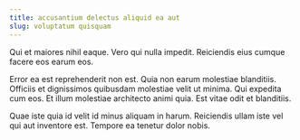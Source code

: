 ```yaml
---
title: accusantium delectus aliquid ea aut
slug: voluptatum quisquam
---
```


Qui et maiores nihil eaque. Vero qui nulla impedit. Reiciendis eius cumque facere eos earum eos.

Error ea est reprehenderit non est. Quia non earum molestiae blanditiis. Officiis et dignissimos quibusdam molestiae velit ut minima. Qui expedita cum eos. Et illum molestiae architecto animi quia. Est vitae odit et blanditiis.

Quae iste quia id velit id minus aliquam in harum. Reiciendis ullam iste vel qui aut inventore est. Tempore ea tenetur dolor nobis.
